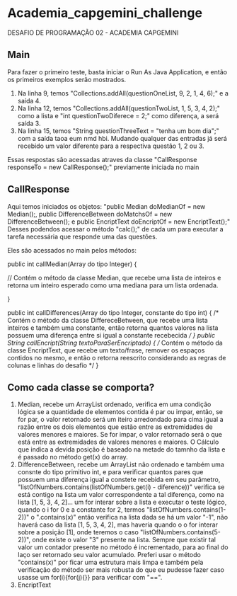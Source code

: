 # Academia_capgemini_challenge
DESAFIO DE PROGRAMAÇÃO 02 - ACADEMIA CAPGEMINI


## Main
Para fazer o primeiro teste, basta iniciar o Run As Java Application, e então os primeiros exemplos serão mostrados.
1. Na linha 9, temos "Collections.addAll(questionOneList, 9, 2, 1, 4, 6);" e a saída 4.
2. Na linha 12, temos "Collections.addAll(questionTwoList, 1, 5, 3, 4, 2);" como a lista e "int questionTwoDiferece = 2;" como diferença, a será saída 3.
3. Na linha 15, temos "String questionThreeText = "tenha um bom dia";" com a saída taoa eum nmd hbi.
Mudando qualquer das entradas já será recebido um valor diferente para a respectiva questão 1, 2 ou 3.


Essas respostas são acessadas atraves da classe "CallResponse responseTo = new CallResponse();" previamente iniciada no main


## CallResponse
Aqui temos iniciados os objetos:
"public Median doMedianOf = new Median();, public DifferenceBetween doMatchsOf = new DifferenceBetween(); e public EncriptText doEncriptOf = new EncriptText();"
Desses podendos acessar o método "calc();" de cada um para executar a tarefa necessária que responde uma das questões.

Eles são acessados no main pelos métodos:


public int callMedian(Array do tipo Integer) {

  // Contém o método da classe Median, que recebe uma lista de inteiros e retorna um inteiro esperado como uma mediana para um lista ordenada.
  
}


public int callDifferences(Array do tipo Integer, constante do tipo int) {
  /* Contém o método da classe DiffereceBetween, que recebe uma lista inteiros e também uma constante, então retorna quantos valores na lista
  possuem uma diferença entre si igual a constante recebecida */
}
public String callEncript(String textoParaSerEncriptado) {
  /* Contém o método da classe EncriptText, que recebe um texto/frase, remover os espaços contidos no mesmo, e então o retorna reescrito considerando
  as regras de colunas e linhas do desafio */
}

## Como cada classe se comporta?

1. Median, recebe um ArrayList<Integer> ordenado, verifica em uma condição lógica se a quantidade de elementos contida é par ou impar, então,
  se for par, o valor retornado será um iteiro arredondado para cima igual a razão entre os dois elementos que estão entre as extremidades de
  valores menores e maiores. Se for impar, o valor retornado será o que está entre as extremidades de valores menores e maiores.
  O Cálculo que indica a devida posição é baseado na metade do tamnho da lista e é passado no método get(x) do array.
2. DifferenceBetween, recebe um ArrayList<Integer> não ordenado e também uma consnte do tipo primitivo int, e para verificar quantos pares
  que possuem uma diferença igual a constete recebida em seu parâmetro, "listOfNumbers.contains(listOfNumbers.get(i) - diference))" verifica
  se está contigo na lista um valor correspondente a tal diferença, como na lista [1, 5, 3, 4, 2]... um for interar sobre a lista e executar 
  o teste lógico, quando o i for 0 e a constante for 2, termos "listOfNumbers.contains(1-2))" o ".contains(x)"  então verifica na lista dada
  se há um valor "-1", não haverá caso da lista [1, 5, 3, 4, 2], mas haveria quando o o for interar sobre a posição [1], onde teremos o caso
  "listOfNumbers.contains(5-2))", onde existe o valor  "3" presente na lista. Sempre que existir tal valor um contador presente no método é
  incrementado, para ao final do laço ser retornado seu valor acumulado.
  Preferi usar o método "contains(x)" por ficar uma estrutura mais limpa e também pela verificação do método ser mais robusta do que eu pudesse
  fazer caso usasse um for(i){for(j){}} para verificar com "==".
3. EncriptText
